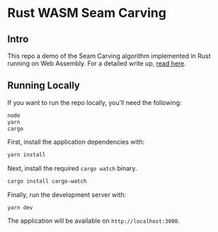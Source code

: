 # Rust WASM Seam Carving

## Intro

This repo a demo of the Seam Carving algorithm implemented in Rust running on Web Assembly. For a detailed write up, [read here](https://www.yanglinzhao.com/posts/seam-carving/).

## Running Locally

If you want to run the repo locally, you'll need the following:

```sh
node
yarn 
cargo
```

First, install the application dependencies with:

```sh
yarn install
```

Next, install the required `cargo watch` binary.

```sh
cargo install cargo-watch
```

Finally, run the development server with:

```
yarn dev
```

The application will be available on `http://localhost:3000`.
